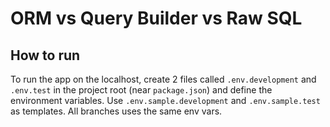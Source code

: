 # ORM vs Query Builder vs Raw SQL

## How to run

To run the app on the localhost, create 2 files called `.env.development` and `.env.test` in the project root (near `package.json`) and define the environment variables. Use `.env.sample.development` and `.env.sample.test` as templates. All branches uses the same env vars.
